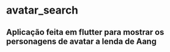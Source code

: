 # avatar_search

## Aplicação feita em flutter para mostrar os personagens de avatar a lenda de Aang